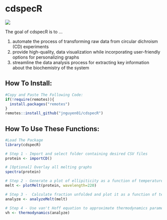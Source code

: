
# cdspecR

![](cd_spec.png)

The goal of cdspecR is to ... 

1) automate the process of transforming raw data from circular
dichroism (CD) experiments 
2) provide high-quality, data visualization while incorporating user-friendly options for personalizing graphs 
3) streamline the data analysis process for extracting key information about the
biochemistry of the system 

## How To Install: 

``` r
#Copy and Paste The Following Code: 
if(!require(remotes)){
  install.packages("remotes")
}
remotes::install_github("jnguyen01/cdspecR")
```

## How To Use These Functions:

``` r
#Load The Package
library(cdspecR)

# Step 1 - Import and select folder containing desired CSV files
protein <- importCD() 

# [Optional] Overlay all melting graphs 
spectra(protein) 

# Step 2 - Generate a plot of ellipiticity as a function of temperature
melt <- plotMelt(protein, wavelength=220)

# Step 3 -  Calculate fraction unfolded and plot it as a function of temperature
analyze <- analyzeMelt(melt)

# Step 4 - Use van't Hoff equation to approximate thermodynamics parameters of the system
vh <- thermodynamics(analyze)
```
